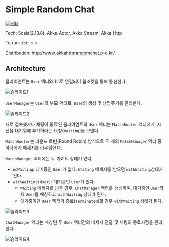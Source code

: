 # Simple Random Chat

[![Hits](https://hits.seeyoufarm.com/api/count/incr/badge.svg?url=https%3A%2F%2Fgithub.com%2Fmyeolinmalchi%2Fsimple-random-chat&count_bg=%2379C83D&title_bg=%23555555&icon=&icon_color=%23E7E7E7&title=hits&edge_flat=false)](https://hits.seeyoufarm.com)

Tech: Scala(2.13.8), Akka Actor, Akka Stream, Akka Http

To run: `sbt run`

Distribution: http://www.akkahttprandomchat.p-e.kr/

## Architecture

클라이언트는 `User` 액터와 1:1로 연결되어 웹소켓을 통해 통신한다.

![슬라이드1](https://user-images.githubusercontent.com/95765721/164454904-9bab1180-d3e7-4781-bb0e-86453b0fad89.JPG)

`UserManager`는 `User`의 부모 액터로, `User`의 생성 및 생명주기를 관리한다.

![슬라이드2](https://user-images.githubusercontent.com/95765721/164454928-8731aa09-63ea-4457-bc55-f79db4a81aca.JPG)

새로 접속했거나 채팅이 종료된 클라이언트의 `User` 액터는 `MatchRouter` 액터에게, 자신을 대기열에 추가하라는 요청(`Waiting`)을 보낸다.

`MatchRouter`는 라운드 로빈(Round Robin) 방식으로 두 개의 `MatchManager` 액터 중 하나에게 메세지를 라우팅한다.

`MatchManager` 액터에는 두 가지의 상태가 있다.

- `noWaiting`: 대기중인 `User`가 없다. `Waiting` 메세지를 받으면 `withWaiting`상태가 된다.
- `withWaiting(User)`: 대기중인 `User`가 있다.
    - `Waiting` 메세지를 받은 경우, `ChatManager` 액터를 생성하여, 대기중인 `User`와 새 `User`를 매칭하고 `withWaiting` 상태가 된다.
    - 대기중이던 `User` 액터가 종료(`Terminated`)할 경우 `withWaiting` 상태가 된다. 

![슬라이드3](https://user-images.githubusercontent.com/95765721/164454969-ac4df7dd-1b6e-4242-a172-4061cdf0e69c.JPG)

`ChatManager` 액터는 매칭된 두 `User` 액터간의 메세지 전달 및 채팅의 종료시점을 관리한다.

![슬라이드4](https://user-images.githubusercontent.com/95765721/164454989-4dad6b84-adaf-4ec9-bcea-fef18e8eacae.JPG)
